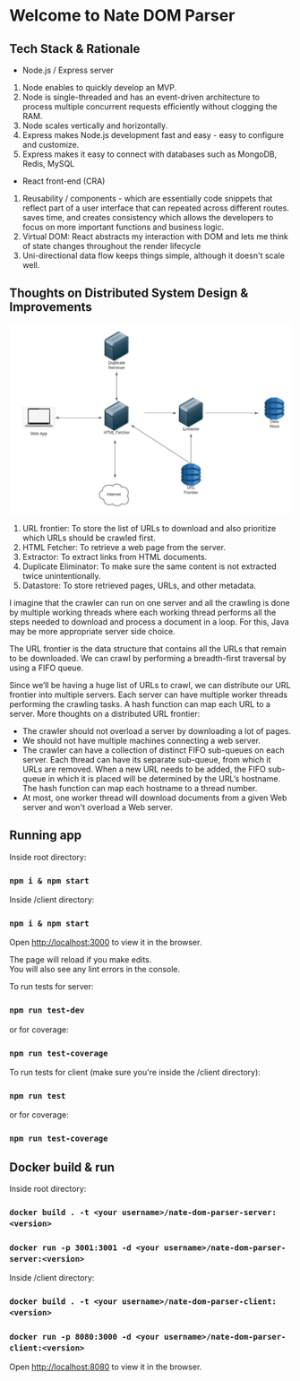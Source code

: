 # Welcome to Nate DOM Parser

## Tech Stack & Rationale

- Node.js / Express server
1. Node enables to quickly develop an MVP.
2. Node is single-threaded and has an event-driven architecture to process multiple concurrent requests efficiently without clogging the RAM. 
3. Node scales vertically and horizontally.
4. Express makes Node.js development fast and easy - easy to configure and customize.
5. Express makes it easy to connect with databases such as MongoDB, Redis, MySQL

- React front-end (CRA)
1. Reusability / components - which are essentially code snippets that reflect part of a user interface that can repeated across different routes. saves time, and creates consistency which allows the developers to focus on more important functions and business logic.
2. Virtual DOM: React abstracts my interaction with DOM and lets me think of state changes throughout the render lifecycle
3. Uni-directional data flow keeps things simple, although it doesn't scale well.

## Thoughts on Distributed System Design & Improvements

![alt text](https://github.com/tolgamizrakci/nate-dom-parser/blob/main/sd.jpeg)

1. URL frontier: To store the list of URLs to download and also prioritize which URLs should be crawled first.
2. HTML Fetcher: To retrieve a web page from the server.
3. Extractor: To extract links from HTML documents.
4. Duplicate Eliminator: To make sure the same content is not extracted twice unintentionally.
5. Datastore: To store retrieved pages, URLs, and other metadata.

I imagine that the crawler can run on one server and all the crawling is done by multiple working threads where each working thread performs all the steps needed to download and process a document in a loop. For this, Java may be more appropriate server side choice.

The URL frontier is the data structure that contains all the URLs that remain to be downloaded. We can crawl by performing a breadth-first traversal by using a FIFO queue.

Since we’ll be having a huge list of URLs to crawl, we can distribute our URL frontier into multiple servers. Each server can have multiple worker threads performing the crawling tasks. A hash function can map each URL to a server. More thoughts on a distributed URL frontier:

- The crawler should not overload a server by downloading a lot of pages.
- We should not have multiple machines connecting a web server.
- The crawler can have a collection of distinct FIFO sub-queues on each server. Each thread can have its separate sub-queue, from which it URLs are removed. When a new URL needs to be added, the FIFO sub-queue in which it is placed will be determined by the URL’s hostname. The hash function can map each hostname to a thread number. 
- At most, one worker thread will download documents from a given Web server and won't overload a Web server.

## Running app

Inside root directory:
### `npm i & npm start`

Inside /client directory:
### `npm i & npm start`

Open [http://localhost:3000](http://localhost:3000) to view it in the browser.

The page will reload if you make edits.\
You will also see any lint errors in the console.

To run tests for server:
### `npm run test-dev`
or for coverage:
### `npm run test-coverage`

To run tests for client (make sure you're inside the /client directory):
### `npm run test`
or for coverage:
### `npm run test-coverage`

## Docker build & run

Inside root directory:
### `docker build . -t <your username>/nate-dom-parser-server:<version>`

### `docker run -p 3001:3001 -d <your username>/nate-dom-parser-server:<version>`

Inside /client directory:
### `docker build . -t <your username>/nate-dom-parser-client:<version>`

### `docker run -p 8080:3000 -d <your username>/nate-dom-parser-client:<version>`

Open [http://localhost:8080](http://localhost:8080) to view it in the browser.

